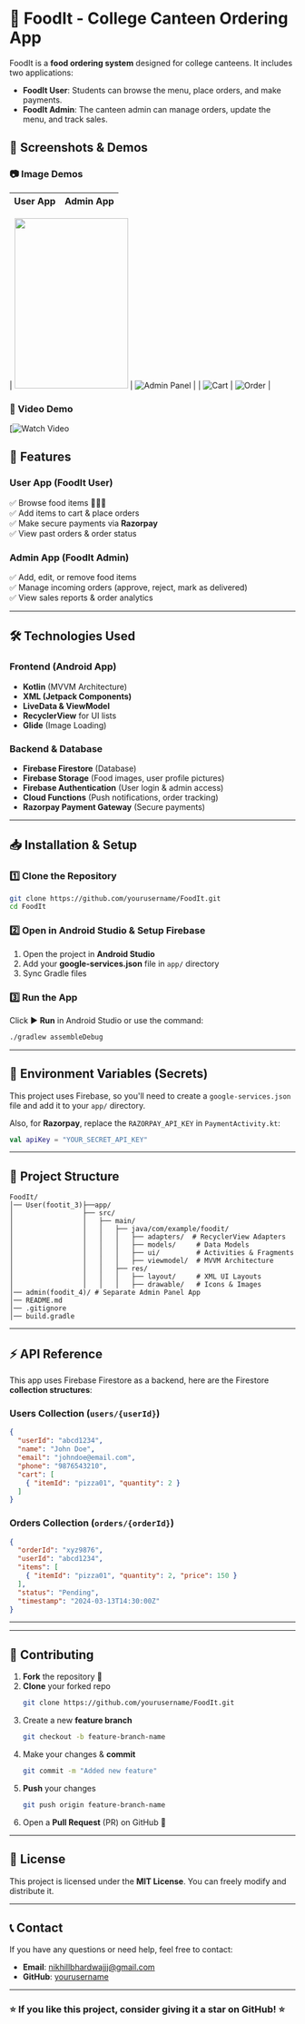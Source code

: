 # 🍔 FoodIt - College Canteen Ordering App

FoodIt is a **food ordering system** designed for college canteens. It includes two applications:
- **FoodIt User**: Students can browse the menu, place orders, and make payments.
- **FoodIt Admin**: The canteen admin can manage orders, update the menu, and track sales.



## 📲 Screenshots & Demos

### 📷 Image Demos
| User App | Admin App |
|------------|------------|

| <img src="images/ss2user.jpg" width="200" height="300"> | ![Admin Panel](https://raw.githubusercontent.com/Nikhill-Bhardwajjj/FoodIt/main/images/ss3admin.jpg) |
| ![Cart](https://raw.githubusercontent.com/Nikhill-Bhardwajjj/FoodIt/main/images/ss1user.jpg) | ![Order](https://raw.githubusercontent.com/Nikhill-Bhardwajjj/FoodIt/main/images/ss1admin.jpg) |


### 🎥 Video Demo
[![Watch Video](https://raw.githubusercontent.com/Nikhill-Bhardwajjj/FoodIt/main/images/demovideo.gif)

## 🚀 Features
### User App (FoodIt User)
✅ Browse food items 🥪🍕🍔  
✅ Add items to cart & place orders  
✅ Make secure payments via **Razorpay**  
✅ View past orders & order status  

### Admin App (FoodIt Admin)
✅ Add, edit, or remove food items  
✅ Manage incoming orders (approve, reject, mark as delivered)  
✅ View sales reports & order analytics 





---

## 🛠️ Technologies Used
### **Frontend (Android App)**
- **Kotlin** (MVVM Architecture)
- **XML (Jetpack Components)**
- **LiveData & ViewModel**
- **RecyclerView** for UI lists
- **Glide** (Image Loading)

### **Backend & Database**
- **Firebase Firestore** (Database)
- **Firebase Storage** (Food images, user profile pictures)
- **Firebase Authentication** (User login & admin access)
- **Cloud Functions** (Push notifications, order tracking)
- **Razorpay Payment Gateway** (Secure payments)

---



## 📥 Installation & Setup
### 1️⃣ Clone the Repository
```sh
git clone https://github.com/yourusername/FoodIt.git
cd FoodIt
```

### 2️⃣ Open in Android Studio & Setup Firebase
1. Open the project in **Android Studio**
2. Add your **google-services.json** file in `app/` directory
3. Sync Gradle files

### 3️⃣ Run the App
Click ▶️ **Run** in Android Studio or use the command:
```sh
./gradlew assembleDebug
```

---

## 🔐 Environment Variables (Secrets)
This project uses Firebase, so you'll need to create a `google-services.json` file and add it to your `app/` directory.

Also, for **Razorpay**, replace the `RAZORPAY_API_KEY` in `PaymentActivity.kt`:
```kotlin
val apiKey = "YOUR_SECRET_API_KEY"
```

---

## 📌 Project Structure
```
FoodIt/
│── User(footit_3)├──app/
│                 ├── src/
│                 │   ├── main/
│                 │   │   ├── java/com/example/foodit/
│                 │   │   │   ├── adapters/  # RecyclerView Adapters
│                 │   │   │   ├── models/     # Data Models
│                 │   │   │   ├── ui/         # Activities & Fragments
│                 │   │   │   ├── viewmodel/  # MVVM Architecture
│                 │   │   ├── res/
│                 │   │   │   ├── layout/     # XML UI Layouts
│                 │   │   │   ├── drawable/   # Icons & Images
│── admin(foodit_4)/ # Separate Admin Panel App
│── README.md
│── .gitignore
│── build.gradle
```

---

## ⚡ API Reference
This app uses Firebase Firestore as a backend, here are the Firestore **collection structures**:

### **Users Collection (`users/{userId}`)**
```json
{
  "userId": "abcd1234",
  "name": "John Doe",
  "email": "johndoe@email.com",
  "phone": "9876543210",
  "cart": [
    { "itemId": "pizza01", "quantity": 2 }
  ]
}
```

### **Orders Collection (`orders/{orderId}`)**
```json
{
  "orderId": "xyz9876",
  "userId": "abcd1234",
  "items": [
    { "itemId": "pizza01", "quantity": 2, "price": 150 }
  ],
  "status": "Pending",
  "timestamp": "2024-03-13T14:30:00Z"
}
```

---
---

## 👥 Contributing
1. **Fork** the repository 🍴
2. **Clone** your forked repo
   ```sh
   git clone https://github.com/yourusername/FoodIt.git
   ```
3. Create a new **feature branch**
   ```sh
   git checkout -b feature-branch-name
   ```
4. Make your changes & **commit**
   ```sh
   git commit -m "Added new feature"
   ```
5. **Push** your changes
   ```sh
   git push origin feature-branch-name
   ```
6. Open a **Pull Request** (PR) on GitHub 🚀

---

## 📜 License
This project is licensed under the **MIT License**. You can freely modify and distribute it.

---

## 📞 Contact
If you have any questions or need help, feel free to contact:
- **Email**: nikhillbhardwajjj@gmail.com 
- **GitHub**: [yourusername](https://github.com/Nikhill-Bhardwajjj)

---

### ⭐ If you like this project, consider giving it a **star** on GitHub! ⭐
